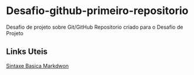 # Desafio-github-primeiro-repositorio
Desafio de projeto sobre Git/GitHub
Repositorio criado para o Desafio de Projeto

## Links Uteis
[Sintaxe Basica Markdwon](https://www.markdownguide.org/getting-started/)
